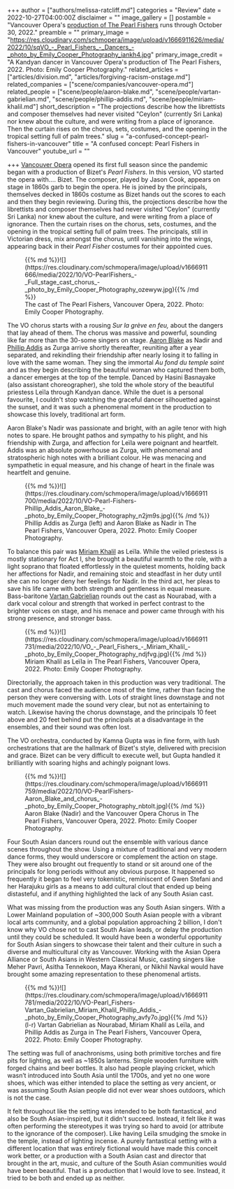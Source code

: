 +++
author = ["authors/melissa-ratcliff.md"]
categories = "Review"
date = 2022-10-27T04:00:00Z
disclaimer = ""
image_gallery = []
postamble = "Vancouver Opera's [production of The Pearl Fishers](https://www.vancouveropera.ca/whats-on/pearl-fishers/) runs through October 30, 2022."
preamble = ""
primary_image = "https://res.cloudinary.com/schmopera/image/upload/v1666911626/media/2022/10/sqVO_-_Pearl_Fishers_-_Dancers_-_photo_by_Emily_Cooper_Photography_iankh4.jpg"
primary_image_credit = "A Kandyan dancer in Vancouver Opera's production of The Pearl Fishers, 2022. Photo: Emily Cooper Photography."
related_articles = ["articles/division.md", "articles/forgiving-racism-onstage.md"]
related_companies = ["scene/companies/vancouver-opera.md"]
related_people = ["scene/people/aaron-blake.md", "scene/people/vartan-gabrielian.md", "scene/people/phillip-addis.md", "scene/people/miriam-khalil.md"]
short_description = "The projections describe how the librettists and composer themselves had never visited \"Ceylon\" (currently Sri Lanka) nor knew about the culture, and were writing from a place of ignorance. Then the curtain rises on the chorus, sets, costumes, and the opening in the tropical setting full of palm trees."
slug = "a-confused-concept-pearl-fishers-in-vancouver"
title = "A confused concept: Pearl Fishers in Vancouver"
youtube_url = ""

+++
[Vancouver Opera](/scene/companies/vancouver-opera/) opened its first full season since the pandemic began with a production of Bizet's _Pearl Fishers_. In this version, VO started the opera with…. Bizet. The composer, played by Jason Cook, appears on stage in 1860s garb to begin the opera. He is joined by the principals, themselves decked in 1860s costume as Bizet hands out the scores to each and then they begin reviewing. During this, the projections describe how the librettists and composer themselves had never visited "Ceylon" (currently Sri Lanka) nor knew about the culture, and were writing from a place of ignorance. Then the curtain rises on the chorus, sets, costumes, and the opening in the tropical setting full of palm trees. The principals, still in Victorian dress, mix amongst the chorus, until vanishing into the wings, appearing back in their _Pearl Fisher_ costumes for their appointed cues.

<figure data-type="image">{{% md %}}![](https://res.cloudinary.com/schmopera/image/upload/v1666911666/media/2022/10/VO-PearlFishers_-_Full_stage_cast_chorus_-_photo_by_Emily_Cooper_Photography_ozewyw.jpg){{% /md %}}

<figcaption>The cast of The Pearl Fishers, Vancouver Opera, 2022. Photo: Emily Cooper Photography.</figcaption>  
</figure>

The VO chorus starts with a rousing _Sur la grève en feu,_ about the dangers that lay ahead of them. The chorus was massive and powerful, sounding like far more than the 30-some singers on stage. [Aaron Blake](/scene/people/aaron-blake/) as Nadir and [Phillip Addis](/scene/people/phillip-addis/) as Zurga arrive shortly thereafter, reuniting after a year separated, and rekindling their friendship after nearly losing it to falling in love with the same woman. They sing the immortal _Au fond du temple saint_ and as they begin describing the beautiful woman who captured them both, a dancer emerges at the top of the temple. Danced by Hasini Basnayake (also assistant choreographer), she told the whole story of the beautiful priestess Leïla through Kandyan dance. While the duet is a personal favourite, I couldn't stop watching the graceful dancer silhouetted against the sunset, and it was such a phenomenal moment in the production to showcase this lovely, traditional art form.

Aaron Blake's Nadir was passionate and bright, with an agile tenor with high notes to spare. He brought pathos and sympathy to his plight, and his friendship with Zurga, and affection for Leïla were poignant and heartfelt. Addis was an absolute powerhouse as Zurga, with phenomenal and stratospheric high notes with a brilliant colour. He was menacing and sympathetic in equal measure, and his change of heart in the finale was heartfelt and genuine.

<figure data-type="image">{{% md %}}![](https://res.cloudinary.com/schmopera/image/upload/v1666911700/media/2022/10/VO-Pearl-Fishers-Phillip_Addis_Aaron_Blake_-_photo_by_Emily_Cooper_Photography_n2jm9s.jpg){{% /md %}}

<figcaption>Phillip Addis as Zurga (left) and Aaron Blake as Nadir in The Pearl Fishers, Vancouver Opera, 2022. Photo: Emily Cooper Photography.</figcaption>  
</figure>

To balance this pair was [Miriam Khalil](/scene/people/miriam-khalil/) as Leïla. While the veiled priestess is mostly stationary for Act I, she brought a beautiful warmth to the role, with a light soprano that floated effortlessly in the quietest moments, holding back her affections for Nadir, and remaining stoic and steadfast in her duty until she can no longer deny her feelings for Nadir. In the third act, her pleas to save his life came with both strength and gentleness in equal measure. Bass-baritone [Vartan Gabrielian](/scene/people/vartan-gabrielian/) rounds out the cast as Nourabad, with a dark vocal colour and strength that worked in perfect contrast to the brighter voices on stage, and his menace and power came through with his strong presence, and stronger bass.

<figure data-type="image">{{% md %}}![](https://res.cloudinary.com/schmopera/image/upload/v1666911731/media/2022/10/VO_-_Pearl_Fishers_-_Miriam_Khalil_-_photo_by_Emily_Cooper_Photography_ndjfvg.jpg){{% /md %}}

<figcaption>Miriam Khalil as Leïla in The Pearl Fishers, Vancouver Opera, 2022. Photo: Emily Cooper Photography.</figcaption>  
</figure>

Directorially, the approach taken in this production was very traditional. The cast and chorus faced the audience most of the time, rather than facing the person they were conversing with. Lots of straight lines downstage and not much movement made the sound very clear, but not as entertaining to watch. Likewise having the chorus downstage, and the principals 10 feet above and 20 feet behind put the principals at a disadvantage in the ensembles, and their sound was often lost.

The VO orchestra, conducted by Kamna Gupta was in fine form, with lush orchestrations that are the hallmark of Bizet's style, delivered with precision and grace. Bizet can be very difficult to execute well, but Gupta handled it brilliantly with soaring highs and achingly poignant lows.

<figure data-type="image">{{% md %}}![](https://res.cloudinary.com/schmopera/image/upload/v1666911759/media/2022/10/VO-PearlFishers-Aaron_Blake_and_chorus_-_photo_by_Emily_Cooper_Photography_nbtolt.jpg){{% /md %}}

<figcaption>Aaron Blake (Nadir) and the Vancouver Opera Chorus in The Pearl Fishers, Vancouver Opera, 2022. Photo: Emily Cooper Photography.</figcaption>  
</figure>

Four South Asian dancers round out the ensemble with various dance scenes throughout the show. Using a mixture of traditional and very modern dance forms, they would underscore or complement the action on stage. They were also brought out frequently to stand or sit around one of the principals for long periods without any obvious purpose. It happened so frequently it began to feel very tokenistic, reminiscent of Gwen Stefani and her Harajuku girls as a means to add cultural clout that ended up being distasteful, and if anything highlighted the lack of any South Asian cast.

What was missing from the production was any South Asian singers. With a Lower Mainland population of \~300,000 South Asian people with a vibrant local arts community, and a global population approaching 2 billion, I don't know why VO chose not to cast South Asian leads, or delay the production until they could be scheduled. It would have been a wonderful opportunity for South Asian singers to showcase their talent and their culture in such a diverse and multicultural city as Vancouver. Working with the Asian Opera Alliance or South Asians in Western Classical Music, casting singers like Meher Pavri, Asitha Tennekoon, Maya Kherani, or Nikhil Navkal would have brought some amazing representation to these phenomenal artists.

<figure data-type="image">{{% md %}}![](https://res.cloudinary.com/schmopera/image/upload/v1666911781/media/2022/10/VO-Pearl_Fishers-Vartan_Gabrielian_Miriam_Khalil_Phillip_Addis_-_photo_by_Emily_Cooper_Photography_avfy7o.jpg){{% /md %}}

<figcaption>(l-r) Vartan Gabrielian as Nourabad, Miriam Khalil as Leïla, and Phillip Addis as Zurga in The Pearl Fishers, Vancouver Opera, 2022. Photo: Emily Cooper Photography.</figcaption>  
</figure>

The setting was full of anachronisms, using both primitive torches and fire pits for lighting, as well as \~1850s lanterns. Simple wooden furniture with forged chains and beer bottles. It also had people playing cricket, which wasn’t introduced into South Asia until the 1700s, and yet no one wore shoes, which was either intended to place the setting as very ancient, or was assuming South Asian people did not ever wear shoes outdoors, which is not the case.

It felt throughout like the setting was intended to be both fantastical, and also be South Asian-inspired, but it didn't succeed. Instead, it felt like it was often performing the stereotypes it was trying so hard to avoid (or attribute to the ignorance of the composer). Like having Leïla smudging the smoke in the temple, instead of lighting incense. A purely fantastical setting with a different location that was entirely fictional would have made this conceit work better, or a production with a South Asian cast and director that brought in the art, music, and culture of the South Asian communities would have been beautiful. That is a production that I would love to see. Instead, it tried to be both and ended up as neither.